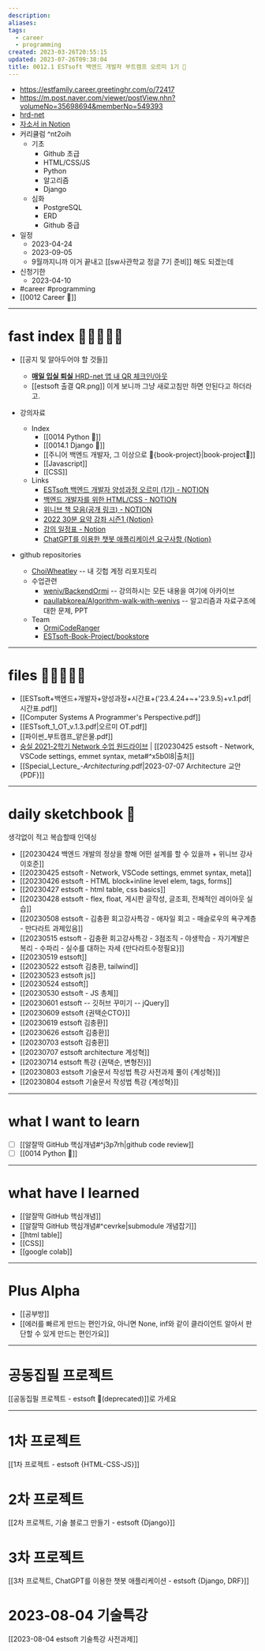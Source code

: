 ```yaml
---
description:
aliases: 
tags:
  - career
  - programming
created: 2023-03-26T20:55:15
updated: 2023-07-26T09:38:04
title: 0012.1 ESTsoft 백엔드 개발자 부트캠프 오르미 1기 🙊
---
```

- <https://estfamily.career.greetinghr.com/o/72417>
- <https://m.post.naver.com/viewer/postView.nhn?volumeNo=35698694&memberNo=549393>
- [hrd-net](https://www.hrd.go.kr/hrdp/co/pcobo/PCOBO0100P.do?tracseId=AIG20230000412662&tracseTme=1&crseTracseSe=C0061&trainstCstmrId=500035988371#)
- [자소서 in Notion](https://choiwheatley.notion.site/ESTsoft-1-150380ae639947a49738f5e4ec58ed8b)
- 커리큘럼 ^nt2oih
	- 기초
		- Github 초급
		- HTML/CSS/JS
		- Python
		- 알고리즘
		- Django
	- 심화
		- PostgreSQL
		- ERD
		- Github 중급
- 일정
	- 2023-04-24
	- 2023-09-05
	- 9월까지니까 이거 끝내고 [[sw사관학교 정글 7기 준비]] 해도 되겠는데
- 신청기한
	- 2023-04-10
- #career #programming 
- [[0012 Career 💼]] 

---

# fast index 🔗🔗🔗🔗🔗

- [[공지 및 알아두어야 할 것들]] 
	-  [**매일 입실 퇴실** HRD-net 앱 내 QR 체크인/아웃](ESTsoft_QR.pdf)
	- [[estsoft 출결 QR.png]] 이게 보니까 그냥 새로고침만 하면 안된다고 하더라고. 

- 강의자료
	- Index
		- [[0014 Python 🐍]]
		- [[0014.1 Django 🎈]]
		- [[주니어 백엔드 개발자, 그 이상으로 🚀{book-project}|book-project🚀]]
		- [[Javascript]]
		- [[CSS]]
	- Links
		- [ESTsoft 백엔드 개발자 양성과정 오르미 (1기) - NOTION](https://paullabworkspace.notion.site/ESTsoft-1-30a9d734abb446b4a3cacbf0689bde85)
		- [백엔드 개발자를 위한 HTML/CSS - NOTION](https://paullabworkspace.notion.site/HTML-CSS-e59ccad043e84513860c9bf42a7cd49f)
		- [위니브 책 모음(공개 링크) - NOTION](https://paullabworkspace.notion.site/389d35efbd9d442a9618837f79f33413)
		- [2022 30분 요약 강좌 시즌1 {Notion}](https://www.notion.so/2022-30-1-4bc6b655c6054b2db3ad175789ead72b)
		- [강의 일정표 - Notion](https://paullabworkspace.notion.site/d4252404e1114fa588f6f2f2a258f1e4)
		- [ChatGPT를 이용한 챗봇 애플리케이션 요구사항 {Notion}](https://paullabworkspace.notion.site/ChatGPT-1bc750970cef40519e42a9d74404b5cb)

- github repositories
	- [ChoiWheatley](https://github.com/ChoiWheatley?tab=repositories&type=source) -- 내 깃헙 계정 리포지토리 
	- 수업관련
		- [weniv/BackendOrmi](https://github.com/weniv/BackendOrmi/tree/main) -- 강의하시는 모든 내용을 여기에 아카이브
		- [paullabkorea/Algorithm-walk-with-wenivs](https://github.com/paullabkorea/Algorithm-walk-with-wenivs) -- 알고리즘과 자료구조에 대한 문제, PPT
	- Team
		- [OrmiCodeRanger](https://github.com/orgs/OrmiCodeRanger/repositories?type=source)
		- [ESTsoft-Book-Project/bookstore](https://github.com/ESTsoft-Book-Project/bookstore)

---

# files 💾💾💾💾💾

- [[ESTsoft+백엔드+개발자+양성과정+시간표+('23.4.24+~+'23.9.5)+v.1.pdf|시간표.pdf]] 
- [[Computer Systems A Programmer's Perspective.pdf]]
- [[ESTsoft_1_OT_v.1.3.pdf|오르미 OT.pdf]] 
- [[파이썬_부트캠프_얕은물.pdf]]
- [숭실 2021-2학기 Network 수업 원드라이브](https://1drv.ms/f/s!AgE-lhMulmhxg5RBWrSyNkKMQvgsnw?e=8fpSKZ) | [[20230425 estsoft - Network, VSCode settings, emmet syntax, meta#^x5b0l8|출처]]
- [[Special_Lecture_-_Architecturing_.pdf|2023-07-07 Architecture 교안 {PDF}]]

---

# daily sketchbook 🧾

생각없이 적고 복습할때 인덱싱
- [[20230424 백엔드 개발의 정상을 향해 어떤 설계를 할 수 있을까 + 위니브 강사 이호준]]
- [[20230425 estsoft - Network, VSCode settings, emmet syntax, meta]]
- [[20230426 estsoft - HTML block+inline level elem, tags, forms]]
- [[20230427 estsoft - html table, css basics]]
- [[20230428 estsoft - flex, float, 게시판 글작성, 글조회, 전체적인 레이아웃 실습]]
- [[20230508 estsoft - 김충환 회고강사특강 - 애자일 회고 - 매슬로우의 욕구계층 - 만다라트 과제있음]]
- [[20230515 estsoft - 김충환 회고강사특강 - 3점조직 - 야생학습 - 자기계발은 복리 - 수파리 - 실수를 대하는 자세 {만다라트수정필요}]]
- [[20230519 estsoft]]
- [[20230522 estsoft 김충환, tailwind]]
- [[20230523 estsoft js]]
- [[20230524 estsoft]]
- [[20230530 estsoft - JS 총체]]
- [[20230601 estsoft -- 깃허브 꾸미기 -- jQuery]]
- [[20230609 estsoft {권택순CTO}]]
- [[20230619 estsoft 김충환]]
- [[20230626 estsoft 김충환]]
- [[20230703 estsoft 김충환]]
- [[20230707 estsoft architecture 계성혁]]
- [[20230714 estsoft 특강 {권택순, 변형진}]]
- [[20230803 estsoft 기술문서 작성법 특강 사전과제 풀이 {계성혁}]]
- [[20230804 estsoft 기술문서 작성법 특강 {계성혁}]]
---

# what I want to learn

- [ ] [[알잘딱 GitHub 핵심개념#^j3p7rh|github code review]]
- [ ] [[0014 Python 🐍]]

---

# what have I learned

- [[알잘딱 GitHub 핵심개념]]
- [[알잘딱 GitHub 핵심개념#^cevrke|submodule 개념잡기]]
- [[html table]]
- [[CSS]]
- [[google colab]]

---

# Plus Alpha

- [[공부방]]
- [[에러를 빠르게 만드는 편인가요, 아니면 None, inf와 같이 클라이언트 알아서 판단할 수 있게 만드는 편인가요]]

---

# 공동집필 프로젝트

[[공동집필 프로젝트 - estsoft 📕(deprecated)]]로 가세요

---

# 1차 프로젝트

[[1차 프로젝트 - estsoft {HTML-CSS-JS}]]

# 2차 프로젝트

[[2차 프로젝트, 기술 블로그 만들기 - estsoft {Django}]]

# 3차 프로젝트

[[3차 프로젝트, ChatGPT를 이용한 챗봇 애플리케이션 - estsoft {Django, DRF}]]

# 2023-08-04 기술특강

[[2023-08-04 estsoft 기술특강 사전과제]]